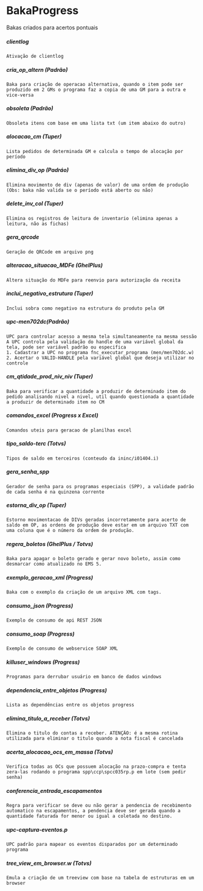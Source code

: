 # BakaProgress
Bakas criados para acertos pontuais

##### clientlog
	Ativação de clientlog
##### cria_op_altern (Padrão)
	Baka para criação de operacao alternativa, quando o item pode ser produzido em 2 GMs o programa faz a copia de uma GM para a outra e vice-versa
##### obsoleta (Padrão)
	Obsoleta itens com base em uma lista txt (um item abaixo do outro)
##### alocacao_cm (Tuper)
	Lista pedidos de determinada GM e calcula o tempo de alocação por período
##### elimina_div_op (Padráo)
	Elimina movimento de div (apenas de valor) de uma ordem de produção (Obs: baka não valida se o período está aberto ou não)
##### delete_inv_col (Tuper)
	Elimina os registros de leitura de inventario (elimina apenas a leitura, não as fichas)
##### gera_qrcode
	Geração de QRCode em arquivo png
##### alteracao_situacao_MDFe (GhelPlus)
	Altera situação do MDFe para reenvio para autorização da receita
##### inclui_negativo_estrutura (Tuper)
	Inclui sobra como negativo na estrutura do produto pela GM
##### upc-men702dc(Padrão)
	UPC para controlar acesso a mesma tela simultaneamente na mesma sessão
	A UPC controla pela validação do handle de uma variável global da tela, pode ser variável padrão ou especifica
	1. Cadastrar a UPC no programa fnc_executar_programa (men/men702dc.w)
	2. Acertar o VALID-HANDLE pela variável global que deseja utilizar no controle
##### cm_qtidade_prod_niv_niv (Tuper)
	Baka para verificar a quantidade a produzir de determinado item do pedido analisando nivel a nivel, util quando questionada a quantidade a produzir de determinado item no CM
##### comandos_excel (Progress x Excel)
	Comandos uteis para geracao de planilhas excel
##### tipo_saldo-terc (Totvs)
	Tipos de saldo em terceiros (conteudo da ininc/i01404.i)
##### gera_senha_spp
	Gerador de senha para os programas especiais (SPP), a validade padrão de cada senha é na quinzena corrente
##### estorna_div_op (Tuper)
	Estorno movimentacao de DIVs geradas incorretamente para acerto de saldo em OP, as ordens de produção deve estar em um arquivo TXT com uma coluna que é o número da ordem de produção.
##### regera_boletos (GhelPlus / Totvs)
	Baka para apagar o boleto gerado e gerar novo boleto, assim como desmarcar como atualizado no EMS 5.
##### exemplo_geracao_xml (Progress)
	Baka com o exemplo da criação de um arquivo XML com tags.
##### consumo_json (Progress)
	Exemplo de consumo de api REST JSON
##### consumo_soap (Progress)
	Exemplo de consumo de webservice SOAP XML
##### killuser_windows (Progress)
	Programas para derrubar usuário em banco de dados windows
##### dependencia_entre_objetos (Progress)
	Lista as dependências entre os objetos progress
##### elimina_titulo_a_receber (Totvs)
	Elimina o titulo do contas a receber. ATENÇÃO: é a mesma rotina utilizada para eliminar o titulo quando a nota fiscal é cancelada
##### acerta_alocacao_ocs_em_massa (Totvs)	
	Verifica todas as OCs que possuem alocação na prazo-compra e tenta zera-las rodando o programa spp\ccp\spcc035rp.p em lote (sem pedir senha)
##### conferencia_entrada_escapamentos
	Regra para verificar se deve ou não gerar a pendencia de recebimento automatico na escapamentos, a pendencia deve ser gerada quando a quantidade faturada for menor ou igual a coletada no destino.
##### upc-captura-eventos.p
	UPC padrão para mapear os eventos disparados por um determinado programa
##### tree_view_em_browser.w (Totvs)
	Emula a criação de um treeview com base na tabela de estruturas em um browser
